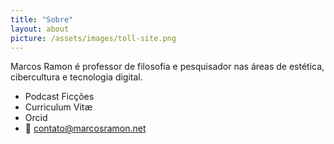 ```yaml
---
title: "Sobre"
layout: about
picture: /assets/images/toll-site.png
---
```


Marcos Ramon é professor de filosofia e pesquisador nas áreas de estética, cibercultura e tecnologia digital.
- Podcast Ficções
- Curriculum Vitæ
- Orcid
- :email: [contato@marcosramon.net]("mailto:contato@marcosramon.net")
